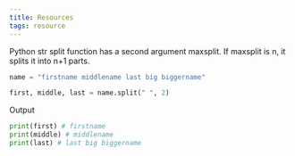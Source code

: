 ```yaml
---
title: Resources
tags: resource
---
```


Python str split function has a second argument maxsplit. If maxsplit is n, it splits it into n+1 parts.

```python
name = "firstname middlename last big biggername"

first, middle, last = name.split(" ", 2)
```

Output
```python
print(first) # firstname
print(middle) # middlename
print(last) # last big biggername
